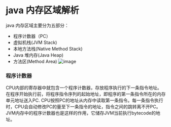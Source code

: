 # java 内存区域解析

java 内存区域主要分为五部分：
- 程序计数器（PC）
- 虚拟机栈(JVM Stack)
- 本地方法栈(Native Method Stack)
- Java 堆内存(Java Heap)
- 方法区(Method Area)
![image](http://osm01olbb.bkt.clouddn.com/github.com/jvmjvm-memory.png)

### 程序计数器
CPU内部的寄存器中就包含一个程序计数器，存放程序执行的下一条指令地址。在程序开始执行前，将程序指令序列的起始地址，即程序的第一条指令所在的内存单元地址送入PC.
CPU按照PC的地址从内存中读取第一条指令。每一条指令执行时，CPU会自动修改PC的量至下一条指令的地址，指令之间的跳转离不开PC。JVM内存中的程序计数器也是这样的作用，它储存JVM当前执行bytecode的地址。
